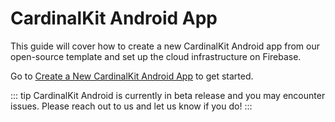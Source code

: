 # CardinalKit Android App

This guide will cover how to create a new CardinalKit Android app from our open-source template and set up the cloud infrastructure on Firebase. 

Go to [Create a New CardinalKit Android App](/cardinalkit-docs/android-app/start.html) to get started.

::: tip
CardinalKit Android is currently in beta release and you may encounter issues. Please reach out to us and let us know if you do!
:::